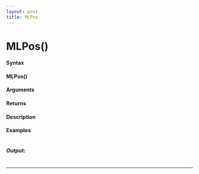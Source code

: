 ```yaml
---
layout: post
title: MLPos
---
```


# MLPos()


#### Syntax

#### MLPos()

#### Arguments

#### Returns

#### Description

#### Examples

```

```

##### Output:

```

```

---